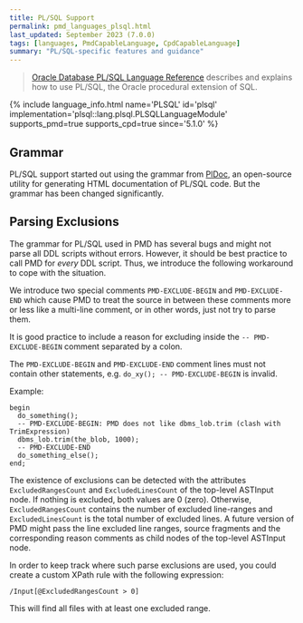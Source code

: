 ```yaml
---
title: PL/SQL Support
permalink: pmd_languages_plsql.html
last_updated: September 2023 (7.0.0)
tags: [languages, PmdCapableLanguage, CpdCapableLanguage]
summary: "PL/SQL-specific features and guidance"
---
```


> [Oracle Database PL/SQL Language Reference](https://docs.oracle.com/en/database/oracle/oracle-database/23/lnpls/index.html)
> describes and explains how to use PL/SQL, the Oracle procedural extension of SQL.

{% include language_info.html name='PLSQL' id='plsql' implementation='plsql::lang.plsql.PLSQLLanguageModule' supports_pmd=true supports_cpd=true since='5.1.0' %}

## Grammar

PL/SQL support started out using the grammar from [PlDoc](https://pldoc.sourceforge.net/), an open-source utility for
generating HTML documentation of PL/SQL code. But the grammar has been changed significantly.

## Parsing Exclusions

The grammar for PL/SQL used in PMD has several bugs and might not parse all DDL scripts
without errors. However, it should be best practice to call PMD for _every_ DDL script.
Thus, we introduce the following workaround to cope with the situation.

We introduce two special comments `PMD-EXCLUDE-BEGIN` and `PMD-EXCLUDE-END`
which cause PMD to treat the source in between these comments more or less
like a multi-line comment, or in other words, just not try to parse them.

It is good practice to include a reason for excluding inside the
`-- PMD-EXCLUDE-BEGIN` comment separated by a colon.

The `PMD-EXCLUDE-BEGIN` and `PMD-EXCLUDE-END` comment lines must not contain
other statements, e.g. `do_xy(); -- PMD-EXCLUDE-BEGIN` is invalid.

Example:

```
begin
  do_something();
  -- PMD-EXCLUDE-BEGIN: PMD does not like dbms_lob.trim (clash with TrimExpression)
  dbms_lob.trim(the_blob, 1000);
  -- PMD-EXCLUDE-END
  do_something_else();
end;
```

The existence of exclusions can be detected with the attributes
`ExcludedRangesCount` and `ExcludedLinesCount` of the top-level ASTInput node.
If nothing is excluded, both values are 0 (zero).
Otherwise, `ExcludedRangesCount` contains the number of excluded line-ranges
and `ExcludedLinesCount` is the total number of excluded lines.
A future version of PMD might pass the line excluded line ranges,
source fragments and the corresponding reason comments
as child nodes of the top-level ASTInput node.

In order to keep track where such parse exclusions are used, you could create
a custom XPath rule with the following expression:

    /Input[@ExcludedRangesCount > 0]

This will find all files with at least one excluded range.
